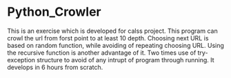# Python_Crowler
This is an exercise which is developed for calss project. This program can crowl the url from forst point to at least 10 depth.
Choosing next URL is based on random function, while avoiding of repeating choosing URL.
Using the recursive function is another advantage of it. Two times use of try-exception structure to avoid of any intrupt of program through running.
It develops in 6 hours from scratch.